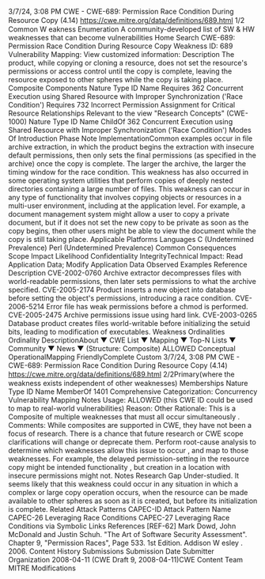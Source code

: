 3/7/24, 3:08 PM CWE - CWE-689: Permission Race Condition During Resource Copy (4.14)
https://cwe.mitre.org/data/deﬁnitions/689.html 1/2
Common W eakness Enumeration
A community-developed list of SW & HW weaknesses that can become
vulnerabilities
Home Search
CWE-689: Permission Race Condition During Resource Copy
Weakness ID: 689
Vulnerability Mapping: 
View customized information:
 Description
The product, while copying or cloning a resource, does not set the resource's permissions or access control until the copy is
complete, leaving the resource exposed to other spheres while the copy is taking place.
 Composite Components
Nature Type ID Name
Requires 362 Concurrent Execution using Shared Resource with Improper Synchronization ('Race Condition')
Requires 732 Incorrect Permission Assignment for Critical Resource
 Relationships
 Relevant to the view "Research Concepts" (CWE-1000)
Nature Type ID Name
ChildOf 362 Concurrent Execution using Shared Resource with Improper Synchronization ('Race
Condition')
 Modes Of Introduction
Phase Note
ImplementationCommon examples occur in file archive extraction, in which the product begins the extraction with insecure
default permissions, then only sets the final permissions (as specified in the archive) once the copy is complete.
The larger the archive, the larger the timing window for the race condition.
This weakness has also occurred in some operating system utilities that perform copies of deeply nested
directories containing a large number of files.
This weakness can occur in any type of functionality that involves copying objects or resources in a multi-user
environment, including at the application level. For example, a document management system might allow a
user to copy a private document, but if it does not set the new copy to be private as soon as the copy begins,
then other users might be able to view the document while the copy is still taking place.
 Applicable Platforms
Languages
C (Undetermined Prevalence)
Perl (Undetermined Prevalence)
 Common Consequences
Scope Impact Likelihood
Confidentiality
IntegrityTechnical Impact: Read Application Data; Modify Application Data
 Observed Examples
Reference Description
CVE-2002-0760 Archive extractor decompresses files with world-readable permissions, then later sets permissions to
what the archive specified.
CVE-2005-2174 Product inserts a new object into database before setting the object's permissions, introducing a race
condition.
CVE-2006-5214 Error file has weak permissions before a chmod is performed.
CVE-2005-2475 Archive permissions issue using hard link.
CVE-2003-0265 Database product creates files world-writable before initializing the setuid bits, leading to modification
of executables.
 Weakness Ordinalities
Ordinality DescriptionAbout ▼ CWE List ▼ Mapping ▼ Top-N Lists ▼ Community ▼ News ▼
 (Structure: Composite)
ALLOWED
Conceptual OperationalMapping
FriendlyComplete Custom
3/7/24, 3:08 PM CWE - CWE-689: Permission Race Condition During Resource Copy (4.14)
https://cwe.mitre.org/data/deﬁnitions/689.html 2/2Primary(where the weakness exists independent of other weaknesses)
 Memberships
Nature Type ID Name
MemberOf 1401 Comprehensive Categorization: Concurrency
 Vulnerability Mapping Notes
Usage: ALLOWED (this CWE ID could be used to map to real-world vulnerabilities)
Reason: Other
Rationale:
This is a Composite of multiple weaknesses that must all occur simultaneously .
Comments:
While composites are supported in CWE, they have not been a focus of research. There is a chance that future research or CWE
scope clarifications will change or deprecate them. Perform root-cause analysis to determine which weaknesses allow this issue
to occur , and map to those weaknesses. For example, the delayed permission-setting in the resource copy might be intended
functionality , but creation in a location with insecure permissions might not.
 Notes
Research Gap
Under-studied. It seems likely that this weakness could occur in any situation in which a complex or large copy operation occurs,
when the resource can be made available to other spheres as soon as it is created, but before its initialization is complete.
 Related Attack Patterns
CAPEC-ID Attack Pattern Name
CAPEC-26 Leveraging Race Conditions
CAPEC-27 Leveraging Race Conditions via Symbolic Links
 References
[REF-62] Mark Dowd, John McDonald and Justin Schuh. "The Art of Software Security Assessment". Chapter 9, "Permission
Races", Page 533. 1st Edition. Addison W esley . 2006.
 Content History
 Submissions
Submission Date Submitter Organization
2008-04-11
(CWE Draft 9, 2008-04-11)CWE Content Team MITRE
 Modifications
